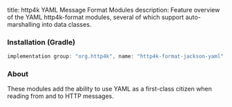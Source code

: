 title: http4k YAML Message Format Modules
description: Feature overview of the YAML http4k-format modules, several of which support auto-marshalling into data classes.

### Installation (Gradle)

```groovy
implementation group: "org.http4k", name: "http4k-format-jackson-yaml", version: "3.281.0"
```

### About
These modules add the ability to use YAML as a first-class citizen when reading from and to HTTP messages. 

[http4k]: https://http4k.org

